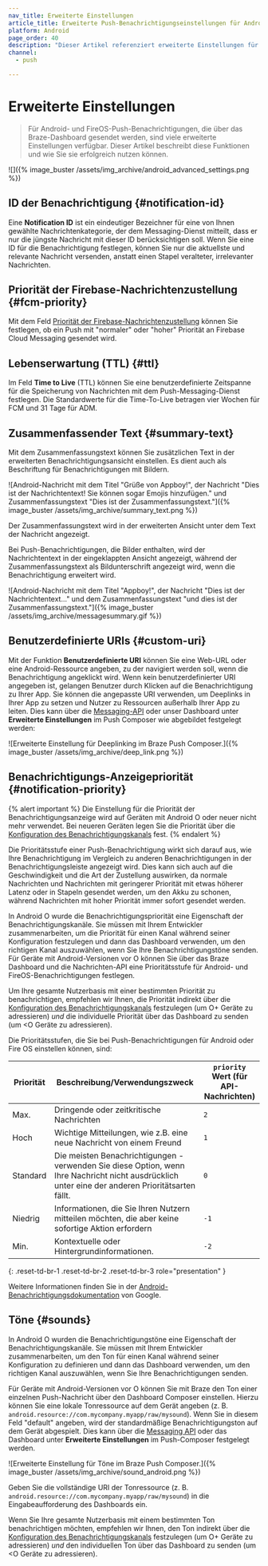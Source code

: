 ```yaml
---
nav_title: Erweiterte Einstellungen
article_title: Erweiterte Push-Benachrichtigungseinstellungen für Android
platform: Android
page_order: 40
description: "Dieser Artikel referenziert erweiterte Einstellungen für Android Push-Benachrichtigungen wie TTL, IDs für Benachrichtigungen, Priorität von Benachrichtigungen und mehr."
channel:
  - push

---
```


# Erweiterte Einstellungen

> Für Android- und FireOS-Push-Benachrichtigungen, die über das Braze-Dashboard gesendet werden, sind viele erweiterte Einstellungen verfügbar. Dieser Artikel beschreibt diese Funktionen und wie Sie sie erfolgreich nutzen können.

![]({% image_buster /assets/img_archive/android_advanced_settings.png %})

## ID der Benachrichtigung {#notification-id}

Eine **Notification ID** ist ein eindeutiger Bezeichner für eine von Ihnen gewählte Nachrichtenkategorie, der dem Messaging-Dienst mitteilt, dass er nur die jüngste Nachricht mit dieser ID berücksichtigen soll. Wenn Sie eine ID für die Benachrichtigung festlegen, können Sie nur die aktuellste und relevante Nachricht versenden, anstatt einen Stapel veralteter, irrelevanter Nachrichten.

## Priorität der Firebase-Nachrichtenzustellung {#fcm-priority}

Mit dem Feld [Priorität der Firebase-Nachrichtenzustellung](https://firebase.google.com/docs/cloud-messaging/concept-options#setting-the-priority-of-a-message) können Sie festlegen, ob ein Push mit "normaler" oder "hoher" Priorität an Firebase Cloud Messaging gesendet wird.

## Lebenserwartung (TTL) {#ttl}

Im Feld **Time to Live** (TTL) können Sie eine benutzerdefinierte Zeitspanne für die Speicherung von Nachrichten mit dem Push-Messaging-Dienst festlegen. Die Standardwerte für die Time-To-Live betragen vier Wochen für FCM und 31 Tage für ADM.

## Zusammenfassender Text {#summary-text}

Mit dem Zusammenfassungstext können Sie zusätzlichen Text in der erweiterten Benachrichtigungsansicht einstellen. Es dient auch als Beschriftung für Benachrichtigungen mit Bildern.

![Android-Nachricht mit dem Titel "Grüße von Appboy!", der Nachricht "Dies ist der Nachrichtentext! Sie können sogar Emojis hinzufügen." und Zusammenfassungstext "Dies ist der Zusammenfassungstext."]({% image_buster /assets/img_archive/summary_text.png %})

Der Zusammenfassungstext wird in der erweiterten Ansicht unter dem Text der Nachricht angezeigt.

Bei Push-Benachrichtigungen, die Bilder enthalten, wird der Nachrichtentext in der eingeklappten Ansicht angezeigt, während der Zusammenfassungstext als Bildunterschrift angezeigt wird, wenn die Benachrichtigung erweitert wird. 

![Android-Nachricht mit dem Titel "Appboy!", der Nachricht "Dies ist der Nachrichtentext..." und dem Zusammenfassungstext "und dies ist der Zusammenfassungstext."]({% image_buster /assets/img_archive/messagesummary.gif %})

## Benutzerdefinierte URIs {#custom-uri}

Mit der Funktion **Benutzerdefinierte URI** können Sie eine Web-URL oder eine Android-Ressource angeben, zu der navigiert werden soll, wenn die Benachrichtigung angeklickt wird. Wenn kein benutzerdefinierter URI angegeben ist, gelangen Benutzer durch Klicken auf die Benachrichtigung zu Ihrer App. Sie können die angepasste URI verwenden, um Deeplinks in Ihrer App zu setzen und Nutzer zu Ressourcen außerhalb Ihrer App zu leiten. Dies kann über die [Messaging-API]({{site.baseurl}}/api/endpoints/messaging/) oder unser Dashboard unter **Erweiterte Einstellungen** im Push Composer wie abgebildet festgelegt werden:

![Erweiterte Einstellung für Deeplinking im Braze Push Composer.]({% image_buster /assets/img_archive/deep_link.png %})

## Benachrichtigungs-Anzeigepriorität {#notification-priority}

{% alert important %}
Die Einstellung für die Priorität der Benachrichtigungsanzeige wird auf Geräten mit Android O oder neuer nicht mehr verwendet. Bei neueren Geräten legen Sie die Priorität über die [Konfiguration des Benachrichtigungskanals](https://developer.android.com/training/notify-user/channels#importance) fest.
{% endalert %}

Die Prioritätsstufe einer Push-Benachrichtigung wirkt sich darauf aus, wie Ihre Benachrichtigung im Vergleich zu anderen Benachrichtigungen in der Benachrichtigungsleiste angezeigt wird. Dies kann sich auch auf die Geschwindigkeit und die Art der Zustellung auswirken, da normale Nachrichten und Nachrichten mit geringerer Priorität mit etwas höherer Latenz oder in Stapeln gesendet werden, um den Akku zu schonen, während Nachrichten mit hoher Priorität immer sofort gesendet werden.

In Android O wurde die Benachrichtigungspriorität eine Eigenschaft der Benachrichtigungskanäle. Sie müssen mit Ihrem Entwickler zusammenarbeiten, um die Priorität für einen Kanal während seiner Konfiguration festzulegen und dann das Dashboard verwenden, um den richtigen Kanal auszuwählen, wenn Sie Ihre Benachrichtigungstöne senden. Für Geräte mit Android-Versionen vor O können Sie über das Braze Dashboard und die Nachrichten-API eine Prioritätsstufe für Android- und FireOS-Benachrichtigungen festlegen. 

Um Ihre gesamte Nutzerbasis mit einer bestimmten Priorität zu benachrichtigen, empfehlen wir Ihnen, die Priorität indirekt über die [Konfiguration des Benachrichtigungskanals](https://developer.android.com/training/notify-user/channels#importance) festzulegen (um O+ Geräte zu adressieren) *und* die individuelle Priorität über das Dashboard zu senden (um <O Geräte zu adressieren).

Die Prioritätsstufen, die Sie bei Push-Benachrichtigungen für Android oder Fire OS einstellen können, sind:

| Priorität | Beschreibung/Verwendungszweck | `priority` Wert (für API-Nachrichten) |
|----------|--------------------------|-------------------------------------|
| Max.      | Dringende oder zeitkritische Nachrichten | `2` |
| Hoch     | Wichtige Mitteilungen, wie z.B. eine neue Nachricht von einem Freund | `1` |
| Standard  | Die meisten Benachrichtigungen - verwenden Sie diese Option, wenn Ihre Nachricht nicht ausdrücklich unter eine der anderen Prioritätsarten fällt. | `0` |
| Niedrig      | Informationen, die Sie Ihren Nutzern mitteilen möchten, die aber keine sofortige Aktion erfordern | `-1` |
| Min.      | Kontextuelle oder Hintergrundinformationen. | `-2` |
{: .reset-td-br-1 .reset-td-br-2 .reset-td-br-3 role="presentation" }

Weitere Informationen finden Sie in der [Android-Benachrichtigungsdokumentation](http://developer.android.com/design/patterns/notifications.html) von Google.

## Töne {#sounds}

In Android O wurden die Benachrichtigungstöne eine Eigenschaft der Benachrichtigungskanäle. Sie müssen mit Ihrem Entwickler zusammenarbeiten, um den Ton für einen Kanal während seiner Konfiguration zu definieren und dann das Dashboard verwenden, um den richtigen Kanal auszuwählen, wenn Sie Ihre Benachrichtigungen senden.

Für Geräte mit Android-Versionen vor O können Sie mit Braze den Ton einer einzelnen Push-Nachricht über den Dashboard Composer einstellen. Hierzu können Sie eine lokale Tonressource auf dem Gerät angeben (z. B. `android.resource://com.mycompany.myapp/raw/mysound`). Wenn Sie in diesem Feld "default" angeben, wird der standardmäßige Benachrichtigungston auf dem Gerät abgespielt. Dies kann über die [Messaging API]({{site.baseurl}}/api/endpoints/messaging/) oder das Dashboard unter **Erweiterte Einstellungen** im Push-Composer festgelegt werden.

![Erweiterte Einstellung für Töne im Braze Push Composer.]({% image_buster /assets/img_archive/sound_android.png %})

Geben Sie die vollständige URI der Tonressource (z. B. `android.resource://com.mycompany.myapp/raw/mysound`) in die Eingabeaufforderung des Dashboards ein.

Wenn Sie Ihre gesamte Nutzerbasis mit einem bestimmten Ton benachrichtigen möchten, empfehlen wir Ihnen, den Ton indirekt über die [Konfiguration des Benachrichtigungskanals](https://developer.android.com/training/notify-user/channels) festzulegen (um O+ Geräte zu adressieren) *und* den individuellen Ton über das Dashboard zu senden (um <O Geräte zu adressieren).

